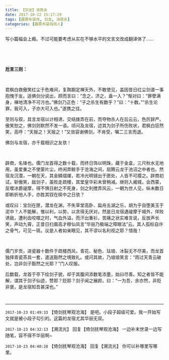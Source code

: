 ```yaml
---
title: 【剑龙】消夜永
date: 2017-10-22 15:17:29
tags: [霹雳布袋戏, 剑龙, 消夜永]
categories: [霹雳布袋戏同人]
---
```


<p dir="ltr"  >写小篇幅会上瘾。不过可能要考虑从实在不够水平的文言文改成翻译体了……</p> 
<p dir="ltr"  >&nbsp;</p> 
<p dir="ltr"  >&nbsp;</p> 
<p dir="ltr"  ><b>卮言三则：</b></p> 
<p dir="ltr"  >&nbsp;</p> 



<p dir="ltr"  >君枫白救傲笑红尘于危难间，复踟蹰定禅天外，不敢使见，盖因昔日红尘剑谱一事抱愧于友。适佛剑分说出，顾而言曰：“念之，济之，盍一入？”惭对曰：“罪孽满身，禅地清净不可污也。”佛剑乃正色：“子之杀生有数乎？”曰：“十数。”“杀生论罪，我可入，子亦大可入也。”遂携之往。</p> 
<p dir="ltr"  >至则与叙，具言龙宿以计相诱，交结拨弄在前，而夺物杀人在后云云，色厉辞严。傲笑恕之，佛剑则默然不发一语。顷问及龙宿，述其为剑子所伤败状，君枫白狂然笑，高呼：“天报之！天报之！”又敛容谢佛剑，不肯受，嘱二三言而退。</p> 
<p dir="ltr"  >佛剑与龙宿，亦千载相识之友欤！</p> 
<p dir="ltr"  >&nbsp;</p> 
<p dir="ltr"  >辟商，名锋也。儒门龙首得之数十载，而终日饰以明珠，藏于金盒，三尺秋水无地用，虽爱重之不使蒙片尘，终闲弄鲸手于沧海之间，屈腾云龙于池沼之中者也。然宿龙沉潜，一朝在天，其金鳞熠燿，若冷光明镜出于匣处，人皆不可撄之。辟商初试，斩傲笑，敌剑子，虽败走疏楼，其堂皇华彩未曾稍减。继则入阇城，会西蒙，反噬冰爵禔摩，得不惧日射之不死身，剑之利搅弄风云，一朝为世人见，纵未数日即断折他人手，亦胜其钗在椟中之日欤？</p> 
<p dir="ltr"  >或叹曰：宝剑在匣，潜龙在渊，不失草堂高卧、扁舟五湖之乐，胡为乎自堕美玉于泥中？人不能解，惟以利，以势，以贪得无厌对。然是日龙宿遇禔摩于城外，佯败诱敌，遭利齿咬噬之时，气血外溢，而汗出重衫，苦痛之状实难言说，反放声长笑，声动九霄，正昔日扫眉高才穆仙凤言“华丽乃极端之障眼法”云。其人孤标自许之骨气，可见一斑。议是人者如亲眼见，其不谬以名利视之耶？惜哉！</p> 
<p dir="ltr"  >&nbsp;</p> 
<p dir="ltr"  >儒门岁贡，进瓷器十数件于疏楼西风，青花、秘色、珐琅、冰裂无不尽美，而龙首独择青瓷茶具一套，遣送豁然之境致礼。或问其故，乃琅琅笑言：“雨过天青云破处，岂非剑子豁然之光耶？”门人叹服。</p> 
<p dir="ltr"  >后数载，龙首于亭下绘剑子貌，却于其腹间添数笔浓墨，始曰尽善。知之者皆不能解，谓其于剑子仙迹，赞耶？贬耶？剑子闻之展颜，曰：“一为吾，余亦然，非贬非褒，是龙宿知吾甚深也。”</p> 
<p dir="ltr"  >&nbsp;</p>

<!-- more -->

---

`2017-10-23 01:49:33` 【倚剑抚琴观沧海】 是吧。小段子超级可爱。我一开始写文就是被小段子勾引的。这篇的龙宿尤其华丽无双。

`2017-10-23 04:32:13` 【溯流光】 回复【倚剑抚琴观沧海】 一边补末世录一边写随笔，容不得不华丽啊~

`2017-10-23 04:40:28` 【倚剑抚琴观沧海】 回复【溯流光】 你可以补哪里写哪里。
